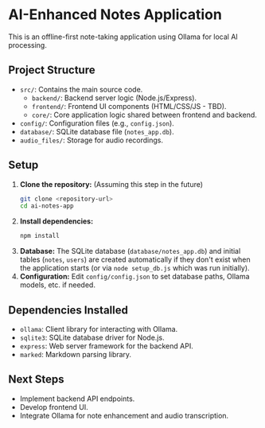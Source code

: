 # AI-Enhanced Notes Application

This is an offline-first note-taking application using Ollama for local AI processing.

## Project Structure

- `src/`: Contains the main source code.
  - `backend/`: Backend server logic (Node.js/Express).
  - `frontend/`: Frontend UI components (HTML/CSS/JS - TBD).
  - `core/`: Core application logic shared between frontend and backend.
- `config/`: Configuration files (e.g., `config.json`).
- `database/`: SQLite database file (`notes_app.db`).
- `audio_files/`: Storage for audio recordings.

## Setup

1.  **Clone the repository:** (Assuming this step in the future)
    ```bash
    git clone <repository-url>
    cd ai-notes-app
    ```
2.  **Install dependencies:**
    ```bash
    npm install
    ```
3.  **Database:** The SQLite database (`database/notes_app.db`) and initial tables (`notes`, `users`) are created automatically if they don't exist when the application starts (or via `node setup_db.js` which was run initially).
4.  **Configuration:** Edit `config/config.json` to set database paths, Ollama models, etc. if needed.

## Dependencies Installed

- `ollama`: Client library for interacting with Ollama.
- `sqlite3`: SQLite database driver for Node.js.
- `express`: Web server framework for the backend API.
- `marked`: Markdown parsing library.

## Next Steps

- Implement backend API endpoints.
- Develop frontend UI.
- Integrate Ollama for note enhancement and audio transcription.